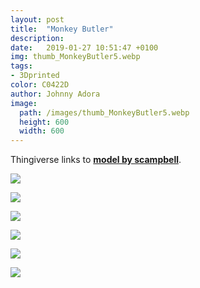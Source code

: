 ```yaml
---
layout: post
title:  "Monkey Butler"
description: 
date:   2019-01-27 10:51:47 +0100
img: thumb_MonkeyButler5.webp
tags: 
- 3Dprinted
color: C0422D
author: Johnny Adora
image:
  path: /images/thumb_MonkeyButler5.webp
  height: 600
  width: 600
---
```

Thingiverse links to [**model by scampbell**](https://www.thingiverse.com/thing:2768992).


![]({{site.baseurl}}/images/MonkeyButler1.webp)

![]({{site.baseurl}}/images/MonkeyButler2.webp)

![]({{site.baseurl}}/images/MonkeyButler3.webp)

![]({{site.baseurl}}/images/MonkeyButler4.webp)

![]({{site.baseurl}}/images/MonkeyButler5.webp)

![]({{site.baseurl}}/images/MonkeyButler6.webp)